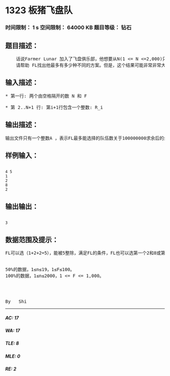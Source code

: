# 1323 板猪飞盘队   
### 时间限制： 1 s     空间限制： 64000 KB     题目等级： 钻石  
## 题目描述：  

<pre>
    话说Farmer Lunar 加入了飞盘俱乐部，他想要从N(1 <= N <=2,000)只板猪里挑选若干只板猪组成若干支板猪飞盘队。为了方便，FL将候选的N只板猪编号为1..n。待选的每一只板猪都已经接受了非常专业的培训，因此我们可以用R_i (1 <=R_i <= 100,000)来表示这些板猪的投飞盘的技术程度. FL可以通过选择一只板猪或多只板猪来组建他的这些飞盘队。 然而，FL需要对选择加一些约束. FL最喜欢的数字F (1 <= F <= 1,000), 因此，FL希望一个团队内各个奶牛的技术程度之和能够被F整除，你可以认为只有当一个板猪飞盘队满足这个要求时才是一个合法的选择。
    请帮助 FL找出他最多有多少种不同的方案。但是，这个结果可能非常非常大，所以，为了给予你很多很多的信心，我们决定你只要输出结果关于100,000,000取模的余数即可。
</pre>
  
  
## 输入描述：  

<pre>
* 第一行: 两个由空格隔开的数 N 和 F
 
* 第 2..N+1 行: 第i+1行包含一个整数: R_i
</pre>
  
  
## 输出描述：  

<pre>
输出文件只有一个整数A ，表示FL最多能选择的队伍数关于100000000求余后的余数。
</pre>
  
  
## 样例输入：  

<pre><code>
4 5
1
2
8
2
</code></pre>
  
  
## 输出输出：  

<pre><code>
3
</code></pre>
  
  
## 数据范围及提示：  

<pre>
FL可以选（1+2+2=5），能被5整除，满足FL的条件，FL也可以选第一个2和8或第二个2和8，这样一共有3种选择的方法。
  

50%的数据，1≤n≤19，1≤F≤100。
100%的数据，1≤n≤2000，1 <= F <= 1,000。
  

  

By __Shi
</pre>
  
  
***  

##### AC: 17  
##### WA: 17  
##### TLE: 8  
##### MLE: 0  
##### RE: 2  
